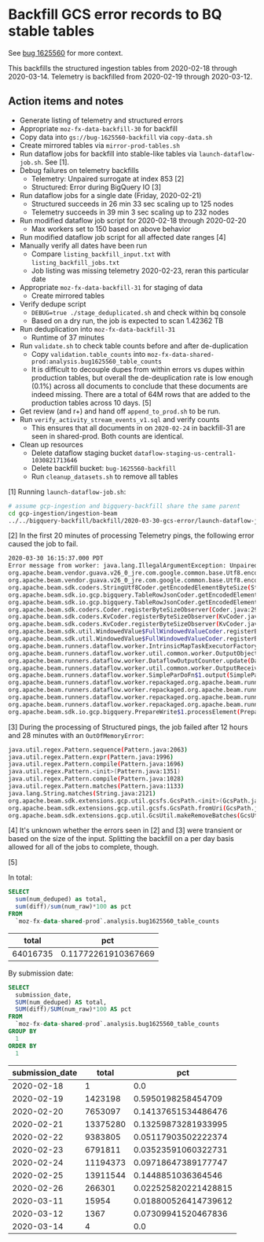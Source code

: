 # Backfill GCS error records to BQ stable tables

See [bug 1625560](https://bugzilla.mozilla.org/show_bug.cgi?id=1625560) for more context.

This backfills the structured ingestion tables from 2020-02-18 through
2020-03-14. Telemetry is backfilled from 2020-02-19 through 2020-03-12.

## Action items and notes

* Generate listing of telemetry and structured errors
* Appropriate `moz-fx-data-backfill-30` for backfill
* Copy data into `gs://bug-1625560-backfill` via `copy-data.sh`
* Create mirrored tables via `mirror-prod-tables.sh`
* Run dataflow jobs for backfill into stable-like tables via
  `launch-dataflow-job.sh`. See [1].
* Debug failures on telemetry backfills
  * Telemetry: Unpaired surrogate at index 853 [2]
  * Structured: Error during BigQuery IO [3]
* Run dataflow jobs for a single date (Friday, 2020-02-21)
  * Structured succeeds in 26 min 33 sec scaling up to 125 nodes
  * Telemetry succeeds in 39 min 3 sec scaling up to 232 nodes
* Run modified dataflow job script for 2020-02-18 through 2020-02-20
  * Max workers set to 150 based on above behavior
* Run modified dataflow job script for all affected date ranges [4]
* Manually verify all dates have been run
  * Compare `listing_backfill_input.txt` with `listing_backfill_jobs.txt`
  * Job listing was missing telemetry 2020-02-23, reran this particular date
* Appropriate `moz-fx-data-backfill-31` for staging of data
  * Create mirrored tables
* Verify dedupe script
  * `DEBUG=true ./stage_deduplicated.sh` and check within bq console
  * Based on a dry run, the job is expected to scan 1.42362 TB
* Run deduplication into `moz-fx-data-backfill-31`
  * Runtime of 37 minutes
* Run `validate.sh` to check table counts before and after de-duplication
  * Copy `validation.table_counts` into `moz-fx-data-shared-prod:analysis.bug1625560_table_counts`
  * It is difficult to decouple dupes from within errors vs dupes within
    production tables, but overall the de-deuplication rate is low enough (0.1%)
    across all documents to conclude that these documents are indeed missing.
    There are a total of 64M rows that are added to the production tables across
    10 days. [5]
* Get review (and r+) and hand off `append_to_prod.sh` to be run.
* Run `verify_activity_stream_events_v1.sql` and verify counts
  * This ensures that all documents in on `2020-02-24` in backfill-31 are seen
    in shared-prod. Both counts are identical.
* Clean up resources
  * Delete dataflow staging bucket `dataflow-staging-us-central1-1030821713646`
  * Delete backfill bucket: `bug-1625560-backfill`
  * Run `cleanup_datasets.sh` to remove all tables

[1] Running `launch-dataflow-job.sh`:

```bash
# assume gcp-ingestion and bigquery-backfill share the same parent
cd gcp-ingestion/ingestion-beam
../../bigquery-backfill/backfill/2020-03-30-gcs-error/launch-dataflow-job.sh (structured|telemetry) [START_DS] [END_DS]
```

[2] In the first 20 minutes of processing Telemetry pings, the following error
caused the job to fail.

```bash
2020-03-30 16:15:37.000 PDT
Error message from worker: java.lang.IllegalArgumentException: Unpaired surrogate at index 858
org.apache.beam.vendor.guava.v26_0_jre.com.google.common.base.Utf8.encodedLengthGeneral(Utf8.java:93)
org.apache.beam.vendor.guava.v26_0_jre.com.google.common.base.Utf8.encodedLength(Utf8.java:67)
org.apache.beam.sdk.coders.StringUtf8Coder.getEncodedElementByteSize(StringUtf8Coder.java:138)
org.apache.beam.sdk.io.gcp.bigquery.TableRowJsonCoder.getEncodedElementByteSize(TableRowJsonCoder.java:63)
org.apache.beam.sdk.io.gcp.bigquery.TableRowJsonCoder.getEncodedElementByteSize(TableRowJsonCoder.java:32)
org.apache.beam.sdk.coders.Coder.registerByteSizeObserver(Coder.java:291)
org.apache.beam.sdk.coders.KvCoder.registerByteSizeObserver(KvCoder.java:128)
org.apache.beam.sdk.coders.KvCoder.registerByteSizeObserver(KvCoder.java:36)
org.apache.beam.sdk.util.WindowedValue$FullWindowedValueCoder.registerByteSizeObserver(WindowedValue.java:623)
org.apache.beam.sdk.util.WindowedValue$FullWindowedValueCoder.registerByteSizeObserver(WindowedValue.java:539)
org.apache.beam.runners.dataflow.worker.IntrinsicMapTaskExecutorFactory$ElementByteSizeObservableCoder.registerByteSizeObserver(IntrinsicMapTaskExecutorFactory.java:400)
org.apache.beam.runners.dataflow.worker.util.common.worker.OutputObjectAndByteCounter.update(OutputObjectAndByteCounter.java:125)
org.apache.beam.runners.dataflow.worker.DataflowOutputCounter.update(DataflowOutputCounter.java:64)
org.apache.beam.runners.dataflow.worker.util.common.worker.OutputReceiver.process(OutputReceiver.java:43)
org.apache.beam.runners.dataflow.worker.SimpleParDoFn$1.output(SimpleParDoFn.java:280)
org.apache.beam.runners.dataflow.worker.repackaged.org.apache.beam.runners.core.SimpleDoFnRunner.outputWindowedValue(SimpleDoFnRunner.java:256)
org.apache.beam.runners.dataflow.worker.repackaged.org.apache.beam.runners.core.SimpleDoFnRunner.access$700(SimpleDoFnRunner.java:74)
org.apache.beam.runners.dataflow.worker.repackaged.org.apache.beam.runners.core.SimpleDoFnRunner$DoFnProcessContext.output(SimpleDoFnRunner.java:580)
org.apache.beam.runners.dataflow.worker.repackaged.org.apache.beam.runners.core.SimpleDoFnRunner$DoFnProcessContext.output(SimpleDoFnRunner.java:568)
org.apache.beam.sdk.io.gcp.bigquery.PrepareWrite$1.processElement(PrepareWrite.java:82)
```

[3] During the processing of Structured pings, the job failed after 12 hours and
28 minutes with an `OutOfMemoryError`:

```bash
java.util.regex.Pattern.sequence(Pattern.java:2063)
java.util.regex.Pattern.expr(Pattern.java:1996)
java.util.regex.Pattern.compile(Pattern.java:1696)
java.util.regex.Pattern.<init>(Pattern.java:1351)
java.util.regex.Pattern.compile(Pattern.java:1028)
java.util.regex.Pattern.matches(Pattern.java:1133)
java.lang.String.matches(String.java:2121)
org.apache.beam.sdk.extensions.gcp.util.gcsfs.GcsPath.<init>(GcsPath.java:186)
org.apache.beam.sdk.extensions.gcp.util.gcsfs.GcsPath.fromUri(GcsPath.java:119)
org.apache.beam.sdk.extensions.gcp.util.GcsUtil.makeRemoveBatches(GcsUtil.java:738)
```

[4] It's unknown whether the errors seen in [2] and [3] were transient or based
on the size of the input. Splitting the backfill on a per day basis allowed for
all of the jobs to complete, though.

[5]

In total:

```sql
SELECT
  sum(num_deduped) as total,
  sum(diff)/sum(num_raw)*100 as pct
FROM
  `moz-fx-data-shared-prod`.analysis.bug1625560_table_counts
```

total | pct
-|-
64016735 | 0.11772261910367669

By submission date:

```sql
SELECT
  submission_date,
  SUM(num_deduped) AS total,
  SUM(diff)/SUM(num_raw)*100 AS pct
FROM
  `moz-fx-data-shared-prod`.analysis.bug1625560_table_counts
GROUP BY
  1
ORDER BY
  1
```

submission_date | total | pct
-|-|-
2020-02-18 | 1 | 0.0
2020-02-19 | 1423198 | 0.5950198258454709
2020-02-20 | 7653097 | 0.14137651534486476
2020-02-21 | 13375280 | 0.13259873281933995
2020-02-22 | 9383805 | 0.05117903502222374
2020-02-23 | 6791811 | 0.03523591060322731
2020-02-24 | 11194373 | 0.09718647389177747
2020-02-25 | 13911544 | 0.1448851036364546
2020-02-26 | 266301 | 0.022525820221428815
2020-03-11 | 15954 | 0.018800526414739612
2020-03-12 | 1367 | 0.07309941520467836
2020-03-14 | 4 | 0.0
